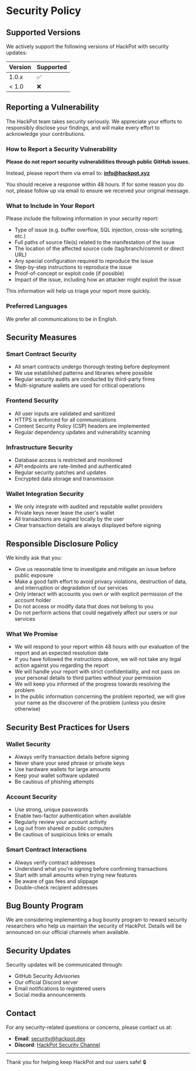 # Security Policy

## Supported Versions

We actively support the following versions of HackPot with security updates:

| Version | Supported          |
| ------- | ------------------ |
| 1.0.x   | :white_check_mark: |
| < 1.0   | :x:                |

## Reporting a Vulnerability

The HackPot team takes security seriously. We appreciate your efforts to responsibly disclose your findings, and will make every effort to acknowledge your contributions.

### How to Report a Security Vulnerability

**Please do not report security vulnerabilities through public GitHub issues.**

Instead, please report them via email to: **info@hackpot.xyz**

You should receive a response within 48 hours. If for some reason you do not, please follow up via email to ensure we received your original message.

### What to Include in Your Report

Please include the following information in your security report:

- Type of issue (e.g. buffer overflow, SQL injection, cross-site scripting, etc.)
- Full paths of source file(s) related to the manifestation of the issue
- The location of the affected source code (tag/branch/commit or direct URL)
- Any special configuration required to reproduce the issue
- Step-by-step instructions to reproduce the issue
- Proof-of-concept or exploit code (if possible)
- Impact of the issue, including how an attacker might exploit the issue

This information will help us triage your report more quickly.

### Preferred Languages

We prefer all communications to be in English.

## Security Measures

### Smart Contract Security

- All smart contracts undergo thorough testing before deployment
- We use established patterns and libraries where possible
- Regular security audits are conducted by third-party firms
- Multi-signature wallets are used for critical operations

### Frontend Security

- All user inputs are validated and sanitized
- HTTPS is enforced for all communications
- Content Security Policy (CSP) headers are implemented
- Regular dependency updates and vulnerability scanning

### Infrastructure Security

- Database access is restricted and monitored
- API endpoints are rate-limited and authenticated
- Regular security patches and updates
- Encrypted data storage and transmission

### Wallet Integration Security

- We only integrate with audited and reputable wallet providers
- Private keys never leave the user's wallet
- All transactions are signed locally by the user
- Clear transaction details are always displayed before signing

## Responsible Disclosure Policy

We kindly ask that you:

- Give us reasonable time to investigate and mitigate an issue before public exposure
- Make a good faith effort to avoid privacy violations, destruction of data, and interruption or degradation of our services
- Only interact with accounts you own or with explicit permission of the account holder
- Do not access or modify data that does not belong to you
- Do not perform actions that could negatively affect our users or our services

### What We Promise

- We will respond to your report within 48 hours with our evaluation of the report and an expected resolution date
- If you have followed the instructions above, we will not take any legal action against you regarding the report
- We will handle your report with strict confidentiality, and not pass on your personal details to third parties without your permission
- We will keep you informed of the progress towards resolving the problem
- In the public information concerning the problem reported, we will give your name as the discoverer of the problem (unless you desire otherwise)

## Security Best Practices for Users

### Wallet Security

- Always verify transaction details before signing
- Never share your seed phrase or private keys
- Use hardware wallets for large amounts
- Keep your wallet software updated
- Be cautious of phishing attempts

### Account Security

- Use strong, unique passwords
- Enable two-factor authentication when available
- Regularly review your account activity
- Log out from shared or public computers
- Be cautious of suspicious links or emails

### Smart Contract Interactions

- Always verify contract addresses
- Understand what you're signing before confirming transactions
- Start with small amounts when trying new features
- Be aware of gas fees and slippage
- Double-check recipient addresses

## Bug Bounty Program

We are considering implementing a bug bounty program to reward security researchers who help us maintain the security of HackPot. Details will be announced on our official channels when available.

## Security Updates

Security updates will be communicated through:

- GitHub Security Advisories
- Our official Discord server
- Email notifications to registered users
- Social media announcements

## Contact

For any security-related questions or concerns, please contact us at:

- **Email**: security@hackpot.dev
- **Discord**: [HackPot Security Channel](https://discord.gg/hackpot)

---

Thank you for helping keep HackPot and our users safe! 🔒

